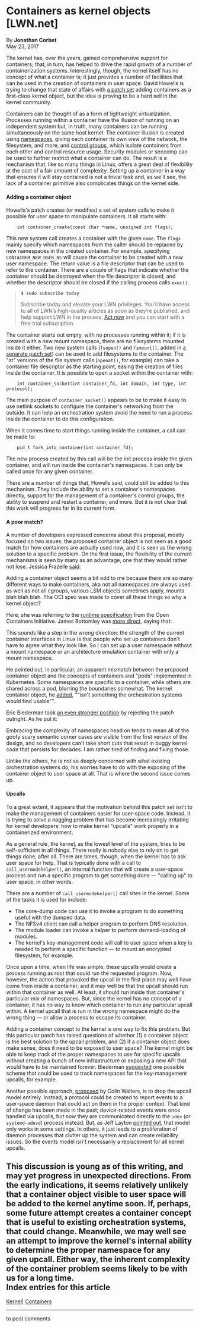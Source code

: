 # Containers as kernel objects [LWN.net]

By **Jonathan Corbet**  
May 23, 2017 

The kernel has, over the years, gained comprehensive support for containers; that, in turn, has helped to drive the rapid growth of a number of containerization systems. Interestingly, though, the kernel itself has no concept of what a container is; it just provides a number of facilities that can be used in the creation of containers in user space. David Howells is trying to change that state of affairs with [a patch set](/Articles/723477/) adding containers as a first-class kernel object, but the idea is proving to be a hard sell in the kernel community. 

Containers can be thought of as a form of lightweight virtualization. Processes running within a container have the illusion of running on an independent system but, in truth, many containers can be running simultaneously on the same host kernel. The container illusion is created using [namespaces](/Articles/531114/), giving each container its own view of the network, the filesystem, and more, and [control groups](/Articles/604609/), which isolate containers from each other and control resource usage. Security modules or seccomp can be used to further restrict what a container can do. The result is a mechanism that, like so many things in Linux, offers a great deal of flexibility at the cost of a fair amount of complexity. Setting up a container in a way that ensures it will stay contained is not a trivial task and, as we'll see, the lack of a container primitive also complicates things on the kernel side. 

#### Adding a container object

Howells's patch creates (or modifies) a set of system calls to make it possible for user space to manipulate containers. It all starts with: 
    
    
        int container_create(const char *name, unsigned int flags);
    

This new system call creates a container with the given `name`. The `flags` mainly specify which namespaces from the caller should be replaced by new namespaces in the created container. For example, specifying `CONTAINER_NEW_USER_NS` will cause the container to be created with a new user namespace. The return value is a file descriptor that can be used to refer to the container. There are a couple of flags that indicate whether the container should be destroyed when the file descriptor is closed, and whether the descriptor should be closed if the calling process calls `exec()`. 

> **`$ sudo subscribe today`**
> 
> Subscribe today and elevate your LWN privileges. You’ll have access to all of LWN’s high-quality articles as soon as they’re published, and help support LWN in the process. [Act now](https://lwn.net/Promo/nst-sudo/claim) and you can start with a free trial subscription. 

The container starts out empty, with no processes running within it; if it is created with a new mount namespace, there are no filesystems mounted inside it either. Two new system calls (`fsopen()` and `fsmount()`, added in [a separate patch set](/Articles/723476/)) can be used to add filesystems to the container. The "at" versions of the file system calls (`openat()`, for example) can take a container file descriptor as the starting point, easing the creation of files inside the container. It is possible to open a socket within the container with: 
    
    
        int container_socket(int container_fd, int domain, int type, int protocol);
    

The main purpose of `container_socket()` appears to be to make it easy to use netlink sockets to configure the container's networking from the outside. It can help an orchestration system avoid the need to run a process inside the container to do this configuration. 

When it comes time to start things running inside the container, a call can be made to: 
    
    
        pid_t fork_into_container(int container_fd);
    

The new process created by this call will be the init process inside the given container, and will run inside the container's namespaces. It can only be called once for any given container. 

There are a number of things that, Howells said, could still be added to this mechanism. They include the ability to set a container's namespaces directly, support for the management of a container's control groups, the ability to suspend and restart a container, and more. But it is not clear that this work will progress far in its current form. 

#### A poor match?

A number of developers expressed concerns about this proposal, mostly focused on two issues: the proposed container object is not seen as a good match for how containers are actually used now, and it is seen as the wrong solution to a specific problem. On the first issue, the flexibility of the current mechanisms is seen by many as an advantage, one that they would rather not lose. Jessica Frazelle [said](/Articles/723562/): 

Adding a container object seems a bit odd to me because there are so many different ways to make containers, aka not all namespaces are always used as well as not all cgroups, various LSM objects sometimes apply, mounts blah blah blah. The OCI spec was made to cover all these things so why a kernel object? 

Here, she was referring to the [runtime specification](https://github.com/opencontainers/runtime-spec/blob/master/README.md) from the Open Containers Initiative. James Bottomley was [more direct](/Articles/723563/), saying that: 

This sounds like a step in the wrong direction: the strength of the current container interfaces in Linux is that people who set up containers don't have to agree what they look like. So I can set up a user namespace without a mount namespace or an architecture emulation container with only a mount namespace. 

He pointed out, in particular, an apparent mismatch between the proposed container object and the concepts of containers and "pods" implemented in Kubernetes. Some namespaces are specific to a container, while others are shared across a pod, blurring the boundaries somewhat. The kernel container object, he [added](/Articles/723564/), ""isn't something the orchestration systems would find usable"". 

Eric Biederman took [an even stronger position](/Articles/723565/) by rejecting the patch outright. As he put it: 

Embracing the complexity of namespaces head on tends to mean all of the goofy scary semantic corner cases are visible from the first version of the design, and so developers can't take short cuts that result in buggy kernel code that persists for decades. I am rather tired of finding and fixing those. 

Unlike the others, he is not so deeply concerned with what existing orchestration systems do; his worries have to do with the exposing of the container object to user space at all. That is where the second issue comes up. 

#### Upcalls

To a great extent, it appears that the motivation behind this patch set isn't to make the management of containers easier for user-space code. Instead, it is trying to solve a nagging problem that has become increasingly irritating for kernel developers: how to make kernel "upcalls" work properly in a containerized environment. 

As a general rule, the kernel, as the lowest level of the system, tries to be self-sufficient in all things. There really is nobody else to rely on to get things done, after all. There are times, though, when the kernel has to ask user space for help. That is typically done with a call to `call_usermodehelper()`, an internal function that will create a user-space process and run a specific program to get something done — "calling up" to user space, in other words. 

There are a number of `call_usermodehelper()` call sites in the kernel. Some of the tasks it is used for include: 

  * The core-dump code can use it to invoke a program to do something useful with the dumped data. 
  * The NFSv4 client can call a helper program to perform DNS resolution. 
  * The module loader can invoke a helper to perform demand-loading of modules. 
  * The kernel's key-management code will call to user space when a key is needed to perform a specific function — to mount an encrypted filesystem, for example. 



Once upon a time, when life was simple, these upcalls would create a process running as root that could run the requested program. Now, however, the action that provoked the upcall in the first place may well have come from inside a container, and it may well be that the upcall should run within that container as well. At least, it should run inside that container's particular mix of namespaces. But, since the kernel has no concept of a container, it has no way to know which container to run any particular upcall within. A kernel upcall that is run in the wrong namespace might do the wrong thing — or allow a process to escape its container. 

Adding a container concept to the kernel is one way to fix this problem. But this particular patch has raised questions of whether (1) a container object is the best solution to the upcall problem, and (2) if a container object does make sense, does it need to be exposed to user space? The kernel might be able to keep track of the proper namespaces to use for specific upcalls without creating a bunch of new infrastructure or exposing a new API that would have to be maintained forever. Biederman [suggested](/Articles/723575/) one possible scheme that could be used to track namespaces for the key-management upcalls, for example. 

Another possible approach, [proposed](/Articles/723576/) by Colin Walters, is to drop the upcall model entirely. Instead, a protocol could be created to report events to a user-space daemon that could act on them in the proper context. That kind of change has been made in the past; device-related events were once handled via upcalls, but now they are communicated directly to the `udev` (or `systemd-udevd`) process instead. But, as Jeff Layton [pointed out](/Articles/723577/), that model only works in some settings. In others, it just leads to a proliferation of daemon processes that clutter up the system and can create reliability issues. So the events model isn't necessarily a replacement for all kernel upcalls. 

This discussion is young as of this writing, and may yet progress in unexpected directions. From the early indications, it seems relatively unlikely that a container object visible to user space will be added to the kernel anytime soon. If, perhaps, some future attempt creates a container concept that is useful to existing orchestration systems, that could change. Meanwhile, we may well see an attempt to improve the kernel's internal ability to determine the proper namespace for any given upcall. Either way, the inherent complexity of the container problem seems likely to be with us for a long time.  
Index entries for this article  
---  
[Kernel](/Kernel/Index)| [Containers](/Kernel/Index#Containers)  
  


* * *

to post comments 
